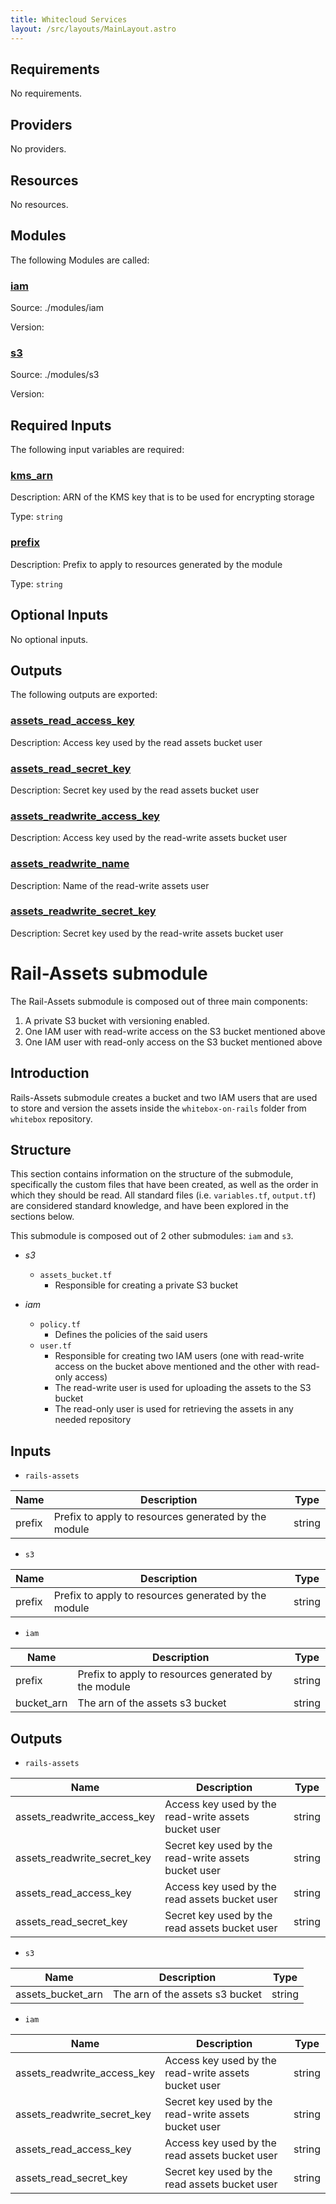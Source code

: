 ```yaml
---
title: Whitecloud Services
layout: /src/layouts/MainLayout.astro
---
```




## Requirements

No requirements.

## Providers

No providers.

## Resources

No resources.

## Modules

The following Modules are called:

### <a name="module_iam"></a> [iam](./modules/iam/README)

Source: ./modules/iam

Version:

### <a name="module_s3"></a> [s3](./modules/s3/README)

Source: ./modules/s3

Version:

## Required Inputs

The following input variables are required:

### <a name="input_kms_arn"></a> [kms\_arn](#input\_kms\_arn)

Description: ARN of the KMS key that is to be used for encrypting storage

Type: `string`

### <a name="input_prefix"></a> [prefix](#input\_prefix)

Description: Prefix to apply to resources generated by the module

Type: `string`

## Optional Inputs

No optional inputs.

## Outputs

The following outputs are exported:

### <a name="output_assets_read_access_key"></a> [assets\_read\_access\_key](#output\_assets\_read\_access\_key)

Description: Access key used by the read assets bucket user

### <a name="output_assets_read_secret_key"></a> [assets\_read\_secret\_key](#output\_assets\_read\_secret\_key)

Description: Secret key used by the read assets bucket user

### <a name="output_assets_readwrite_access_key"></a> [assets\_readwrite\_access\_key](#output\_assets\_readwrite\_access\_key)

Description: Access key used by the read-write assets bucket user

### <a name="output_assets_readwrite_name"></a> [assets\_readwrite\_name](#output\_assets\_readwrite\_name)

Description: Name of the read-write assets user

### <a name="output_assets_readwrite_secret_key"></a> [assets\_readwrite\_secret\_key](#output\_assets\_readwrite\_secret\_key)

Description: Secret key used by the read-write assets bucket user




# Rail-Assets submodule

The Rail-Assets submodule is composed out of three main components:

1. A private S3 bucket with versioning enabled.
2. One IAM user with read-write access on the S3 bucket mentioned above
3. One IAM user with read-only access on the S3 bucket mentioned above

## Introduction

Rails-Assets submodule creates a bucket and two IAM users that are used to store and version the assets inside
the `whitebox-on-rails` folder from `whitebox` repository.

## Structure

This section contains information on the structure of the submodule, specifically the custom files that have been
created, as well as the order in which they should be read. All standard files (i.e. `variables.tf`, `output.tf`) are
considered standard knowledge, and have been explored in the sections below.

This submodule is composed out of 2 other submodules: `iam` and `s3`.

* *s3*
    * `assets_bucket.tf`
        * Responsible for creating a private S3 bucket

* *iam*
    * `policy.tf`
        * Defines the policies of the said users
    * `user.tf`
        * Responsible for creating two IAM users (one with read-write access on the bucket above mentioned and the other
          with read-only access)
        * The read-write user is used for uploading the assets to the S3 bucket
        * The read-only user is used for retrieving the assets in any needed repository

## Inputs

* `rails-assets`

| Name        | Description                                             | Type   |
|-------------|---------------------------------------------------------|--------|
| prefix      | Prefix to apply to resources generated by the module    | string |

* `s3`

| Name        | Description                                             | Type   |
|-------------|---------------------------------------------------------|--------|
| prefix      | Prefix to apply to resources generated by the module    | string |

* `iam`

| Name        | Description                                          | Type   |
|-------------|------------------------------------------------------|--------|
| prefix      | Prefix to apply to resources generated by the module | string |
| bucket_arn  | The arn of the assets s3 bucket                      | string |

## Outputs

* `rails-assets`

| Name                        | Description                                          | Type   |
|-----------------------------|------------------------------------------------------|--------|
| assets_readwrite_access_key | Access key used by the read-write assets bucket user | string |
| assets_readwrite_secret_key | Secret key used by the read-write assets bucket user | string |
| assets_read_access_key      | Access key used by the read assets bucket user       | string |
| assets_read_secret_key      | Secret key used by the read assets bucket user       | string |

* `s3`

| Name              | Description                     | Type   |
|-------------------|---------------------------------|--------|
| assets_bucket_arn | The arn of the assets s3 bucket | string |

* `iam`

| Name                        | Description                                          | Type   |
|-----------------------------|------------------------------------------------------|--------|
| assets_readwrite_access_key | Access key used by the read-write assets bucket user | string |
| assets_readwrite_secret_key | Secret key used by the read-write assets bucket user | string |
| assets_read_access_key      | Access key used by the read assets bucket user       | string |
| assets_read_secret_key      | Secret key used by the read assets bucket user       | string |

